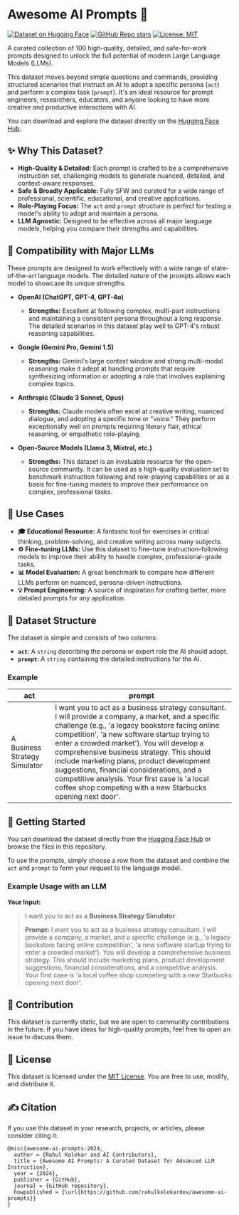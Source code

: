 
# Awesome AI Prompts 🚀

[![Dataset on Hugging Face](https://img.shields.io/badge/%F0%9F%A4%97%20Hugging%20Face-datasets-blue)](https://huggingface.co/datasets/syntheticbot/awesome-ai-prompts)
[![GitHub Repo stars](https://img.shields.io/github/stars/rahulkolekardev/awesome-ai-prompts?style=social)](https://github.com/rahulkolekardev/awesome-ai-prompt)
[![License: MIT](https://img.shields.io/badge/License-MIT-yellow.svg)](https://opensource.org/licenses/MIT)

A curated collection of 100 high-quality, detailed, and safe-for-work prompts designed to unlock the full potential of modern Large Language Models (LLMs).

This dataset moves beyond simple questions and commands, providing structured scenarios that instruct an AI to adopt a specific persona (`act`) and perform a complex task (`prompt`). It's an ideal resource for prompt engineers, researchers, educators, and anyone looking to have more creative and productive interactions with AI.

You can download and explore the dataset directly on the [Hugging Face Hub](https://huggingface.co/datasets/syntheticbot/awesome-ai-prompts).

## ✨ Why This Dataset?

*   **High-Quality & Detailed:** Each prompt is crafted to be a comprehensive instruction set, challenging models to generate nuanced, detailed, and context-aware responses.
*   **Safe & Broadly Applicable:** Fully SFW and curated for a wide range of professional, scientific, educational, and creative applications.
*   **Role-Playing Focus:** The `act` and `prompt` structure is perfect for testing a model's ability to adopt and maintain a persona.
*   **LLM Agnostic:** Designed to be effective across all major language models, helping you compare their strengths and capabilities.

## 🤖 Compatibility with Major LLMs

These prompts are designed to work effectively with a wide range of state-of-the-art language models. The detailed nature of the prompts allows each model to showcase its unique strengths.

*   **OpenAI (ChatGPT, GPT-4, GPT-4o)**
    *   **Strengths:** Excellent at following complex, multi-part instructions and maintaining a consistent persona throughout a long response. The detailed scenarios in this dataset play well to GPT-4's robust reasoning capabilities.

*   **Google (Gemini Pro, Gemini 1.5)**
    *   **Strengths:** Gemini's large context window and strong multi-modal reasoning make it adept at handling prompts that require synthesizing information or adopting a role that involves explaining complex topics.

*   **Anthropic (Claude 3 Sonnet, Opus)**
    *   **Strengths:** Claude models often excel at creative writing, nuanced dialogue, and adopting a specific tone or "voice." They perform exceptionally well on prompts requiring literary flair, ethical reasoning, or empathetic role-playing.

*   **Open-Source Models (Llama 3, Mixtral, etc.)**
    *   **Strengths:** This dataset is an invaluable resource for the open-source community. It can be used as a high-quality evaluation set to benchmark instruction following and role-playing capabilities or as a basis for fine-tuning models to improve their performance on complex, professional tasks.

## 🎯 Use Cases

*   **🎓 Educational Resource:** A fantastic tool for exercises in critical thinking, problem-solving, and creative writing across many subjects.
*   **⚙️ Fine-tuning LLMs:** Use this dataset to fine-tune instruction-following models to improve their ability to handle complex, professional-grade tasks.
*   **📊 Model Evaluation:** A great benchmark to compare how different LLMs perform on nuanced, persona-driven instructions.
*   **💡 Prompt Engineering:** A source of inspiration for crafting better, more detailed prompts for any application.

## 📂 Dataset Structure

The dataset is simple and consists of two columns:

*   **`act`**: A `string` describing the persona or expert role the AI should adopt.
*   **`prompt`**: A `string` containing the detailed instructions for the AI.

### Example

| act                                | prompt                                                                                                                                                                                                                                                                                                                                                                                                                                                                                                  |
| ---------------------------------- | ------------------------------------------------------------------------------------------------------------------------------------------------------------------------------------------------------------------------------------------------------------------------------------------------------------------------------------------------------------------------------------------------------------------------------------------------------------------------------------------------------- |
| A Business Strategy Simulator      | I want you to act as a business strategy consultant. I will provide a company, a market, and a specific challenge (e.g., 'a legacy bookstore facing online competition', 'a new software startup trying to enter a crowded market'). You will develop a comprehensive business strategy. This should include marketing plans, product development suggestions, financial considerations, and a competitive analysis. Your first case is 'a local coffee shop competing with a new Starbucks opening next door'. |

## 🚀 Getting Started

You can download the dataset directly from the [Hugging Face Hub](https://huggingface.co/datasets/syntheticbot/awesome-ai-prompts) or browse the files in this repository.

To use the prompts, simply choose a row from the dataset and combine the `act` and `prompt` to form your request to the language model.

### Example Usage with an LLM

**Your Input:**
> I want you to act as a **Business Strategy Simulator**.
>
> **Prompt:** I want you to act as a business strategy consultant. I will provide a company, a market, and a specific challenge (e.g., 'a legacy bookstore facing online competition', 'a new software startup trying to enter a crowded market'). You will develop a comprehensive business strategy. This should include marketing plans, product development suggestions, financial considerations, and a competitive analysis. Your first case is 'a local coffee shop competing with a new Starbucks opening next door'.

## 🤝 Contribution

This dataset is currently static, but we are open to community contributions in the future. If you have ideas for high-quality prompts, feel free to open an issue to discuss them.

## 📜 License

This dataset is licensed under the [MIT License](./LICENSE). You are free to use, modify, and distribute it.

## ✍️ Citation

If you use this dataset in your research, projects, or articles, please consider citing it:

```
@misc{awesome-ai-prompts-2024,
  author = {Rahul Kolekar and AI Contributors},
  title = {Awesome AI Prompts: A Curated Dataset for Advanced LLM Instruction},
  year = {2024},
  publisher = {GitHub},
  journal = {GitHub repository},
  howpublished = {\url{https://github.com/rahulkolekardev/awesome-ai-prompts}}
}
```

